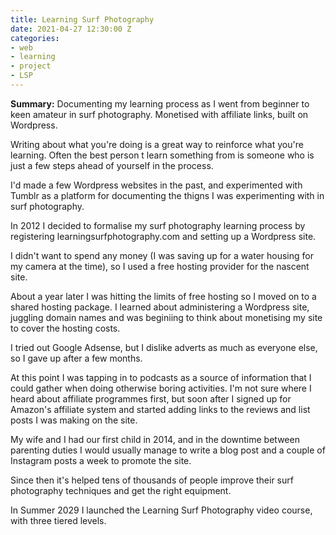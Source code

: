 ```yaml
---
title: Learning Surf Photography
date: 2021-04-27 12:30:00 Z
categories:
- web
- learning
- project
- LSP
---
```


**Summary:** Documenting my learning process as I went from beginner to keen amateur in surf photography. Monetised with affiliate links, built on Wordpress.

Writing about what you're doing is a great way to reinforce what you're learning. 
Often the best person t learn something from is someone who is just a few steps ahead of yourself in the process.

I'd made a few Wordpress websites in the past, and experimented with Tumblr as a platform for documenting the thigns I was experimenting with in surf photography.

In 2012 I decided to formalise my surf photography learning process by registering learningsurfphotography.com and setting up a Wordpress site.

I didn't want to spend any money (I was saving up for a water housing for my camera at the time), so I used a free hosting provider for the nascent site.

About a year later I was hitting the limits of free hosting so I moved on to a shared hosting package. I learned about administering a Wordpress site, juggling domain names and was beginiing to think about monetising my site to cover the hosting costs.

I tried out Google Adsense, but I dislike adverts as much as everyone else, so I gave up after a few months.

At this point I was tapping in to podcasts as a source of information that I could gather when doing otherwise boring activities. I'm not sure where I heard about affiliate programmes first, but soon after I signed up for Amazon's affiliate system and started adding links to the reviews and list posts I was making on the site.

My wife and I had our first child in 2014, and in the downtime between parenting duties I would usually manage to write a blog post and a couple of Instagram posts a week to promote the site.

Since then it's helped tens of thousands of people improve their surf photography techniques and get the right equipment.

In Summer 2029 I launched the Learning Surf Photography video course, with three tiered levels.